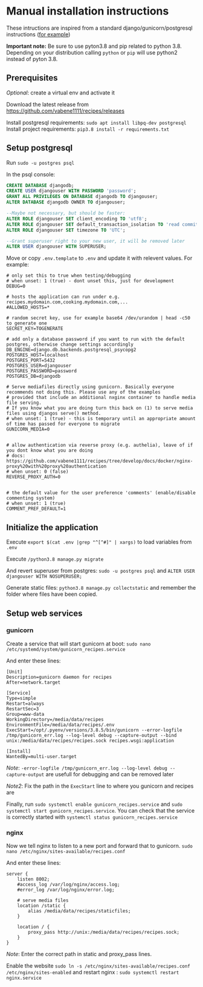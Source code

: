 # Manual installation instructions

These intructions are inspired from a standard django/gunicorn/postgresql instructions ([for example](https://www.digitalocean.com/community/tutorials/how-to-set-up-django-with-postgres-nginx-and-gunicorn-on-ubuntu-16-04))

**Important note:** Be sure to use pyton3.8 and pip related to python 3.8. Depending on your distribution calling `python` or `pip` will use python2 instead of pyton 3.8.

## Prerequisites

*Optional*: create a virtual env and activate it

Download the latest release from <https://github.com/vabene1111/recipes/releases>

Install postgresql requirements: `sudo apt install libpq-dev postgresql`
Install project requirements: `pip3.8 install -r requirements.txt`

## Setup postgresql

Run `sudo -u postgres psql`

In the psql console:

```sql
CREATE DATABASE djangodb;
CREATE USER djangouser WITH PASSWORD 'password';
GRANT ALL PRIVILEGES ON DATABASE djangodb TO djangouser;
ALTER DATABASE djangodb OWNER TO djangouser;

--Maybe not necessary, but should be faster:
ALTER ROLE djangouser SET client_encoding TO 'utf8';
ALTER ROLE djangouser SET default_transaction_isolation TO 'read committed';
ALTER ROLE djangouser SET timezone TO 'UTC';

--Grant superuser right to your new user, it will be removed later
ALTER USER djangouser WITH SUPERUSER;
```

Move or copy `.env.template` to `.env` and update it with relevent values. For example:

```env
# only set this to true when testing/debugging
# when unset: 1 (true) - dont unset this, just for development
DEBUG=0

# hosts the application can run under e.g. recipes.mydomain.com,cooking.mydomain.com,...
#ALLOWED_HOSTS=*

# random secret key, use for example base64 /dev/urandom | head -c50 to generate one
SECRET_KEY=TOGENERATE

# add only a database password if you want to run with the default postgres, otherwise change settings accordingly
DB_ENGINE=django.db.backends.postgresql_psycopg2
POSTGRES_HOST=localhost
POSTGRES_PORT=5432
POSTGRES_USER=djangouser
POSTGRES_PASSWORD=password
POSTGRES_DB=djangodb

# Serve mediafiles directly using gunicorn. Basically everyone recommends not doing this. Please use any of the examples
# provided that include an additional nxginx container to handle media file serving.
# If you know what you are doing turn this back on (1) to serve media files using djangos serve() method.
# when unset: 1 (true) - this is temporary until an appropriate amount of time has passed for everyone to migrate
GUNICORN_MEDIA=0


# allow authentication via reverse proxy (e.g. authelia), leave of if you dont know what you are doing
# docs: https://github.com/vabene1111/recipes/tree/develop/docs/docker/nginx-proxy%20with%20proxy%20authentication
# when unset: 0 (false)
REVERSE_PROXY_AUTH=0


# the default value for the user preference 'comments' (enable/disable commenting system)
# when unset: 1 (true)
COMMENT_PREF_DEFAULT=1
```

## Initialize the application

Execute `export $(cat .env |grep "^[^#]" | xargs)` to load variables from `.env`

Execute `/python3.8 manage.py migrate`

And revert superuser from postgres: `sudo -u postgres psql` and `ALTER USER djangouser WITH NOSUPERUSER;`

Generate static files: `python3.8 manage.py collectstatic` and remember the folder where files have been copied.

## Setup web services

### gunicorn

Create a service that will start gunicorn at boot: `sudo nano /etc/systemd/system/gunicorn_recipes.service`

And enter these lines:

```service
[Unit]
Description=gunicorn daemon for recipes
After=network.target

[Service]
Type=simple
Restart=always
RestartSec=3
Group=www-data
WorkingDirectory=/media/data/recipes
EnvironmentFile=/media/data/recipes/.env
ExecStart=/opt/.pyenv/versions/3.8.5/bin/gunicorn --error-logfile /tmp/gunicorn_err.log --log-level debug --capture-output --bind unix:/media/data/recipes/recipes.sock recipes.wsgi:application

[Install]
WantedBy=multi-user.target
```

*Note*: `-error-logfile /tmp/gunicorn_err.log --log-level debug --capture-output` are usefull for debugging and can be removed later

*Note2*: Fix the path in the `ExecStart` line to where you gunicorn and recipes are

Finally, run `sudo systemctl enable gunicorn_recipes.service` and `sudo systemctl start gunicorn_recipes.service`. You can check that the service is correctly started with `systemctl status gunicorn_recipes.service`

### nginx

Now we tell nginx to listen to a new port and forward that to gunicorn. `sudo nano /etc/nginx/sites-available/recipes.conf`

And enter these lines:

```nginx
server {
    listen 8002;
    #access_log /var/log/nginx/access.log;
    #error_log /var/log/nginx/error.log;

    # serve media files
    location /static {
        alias /media/data/recipes/staticfiles;
    }

    location / {
        proxy_pass http://unix:/media/data/recipes/recipes.sock;
    }
}
```

*Note*: Enter the correct path in static and proxy_pass lines.

Enable the website `sudo ln -s /etc/nginx/sites-available/recipes.conf /etc/nginx/sites-enabled` and restart nginx : `sudo systemctl restart nginx.service`
